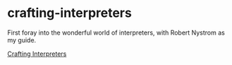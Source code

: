 # crafting-interpreters
First foray into the wonderful world of interpreters, with Robert Nystrom as my guide.

[Crafting Interpreters](https://craftinginterpreters.com/)
